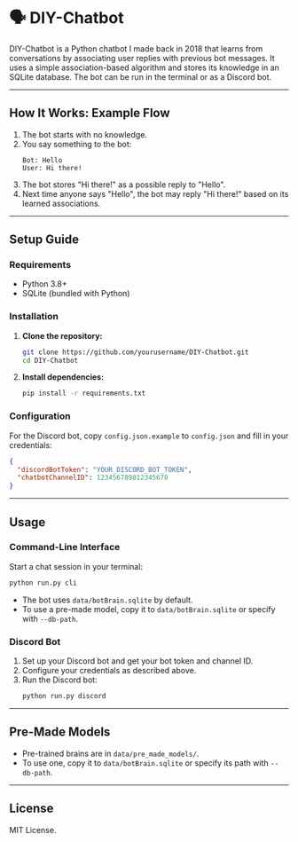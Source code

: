 # 🗣 DIY-Chatbot

DIY-Chatbot is a Python chatbot I made back in 2018 that learns from conversations by associating user replies with previous bot messages. It uses a simple association-based algorithm and stores its knowledge in an SQLite database. The bot can be run in the terminal or as a Discord bot.

---

## How It Works: Example Flow

1. The bot starts with no knowledge.
2. You say something to the bot:
   ```
   Bot: Hello
   User: Hi there!
   ```
3. The bot stores "Hi there!" as a possible reply to "Hello".
4. Next time anyone says "Hello", the bot may reply "Hi there!" based on its learned associations.

---

## Setup Guide

### Requirements

- Python 3.8+
- SQLite (bundled with Python)

### Installation

1. **Clone the repository:**
   ```bash
   git clone https://github.com/yourusername/DIY-Chatbot.git
   cd DIY-Chatbot
   ```

2. **Install dependencies:**
   ```bash
   pip install -r requirements.txt
   ```

### Configuration

For the Discord bot, copy `config.json.example` to `config.json` and fill in your credentials:
```json
{
  "discordBotToken": "YOUR_DISCORD_BOT_TOKEN",
  "chatbotChannelID": 123456789012345678
}
```

---

## Usage

### Command-Line Interface

Start a chat session in your terminal:
```bash
python run.py cli
```

- The bot uses `data/botBrain.sqlite` by default.
- To use a pre-made model, copy it to `data/botBrain.sqlite` or specify with `--db-path`.

### Discord Bot

1. Set up your Discord bot and get your bot token and channel ID.
2. Configure your credentials as described above.
3. Run the Discord bot:
   ```bash
   python run.py discord
   ```

---

## Pre-Made Models

- Pre-trained brains are in `data/pre_made_models/`.
- To use one, copy it to `data/botBrain.sqlite` or specify its path with `--db-path`.

---

## License

MIT License.
